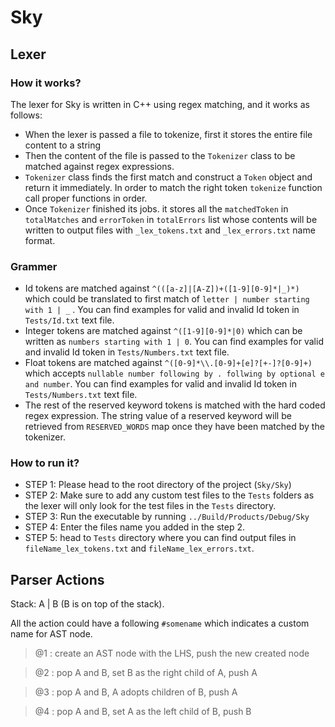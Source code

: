# Sky
## Lexer
### How it works?
The lexer for Sky is written in C++ using regex matching, and it works as follows:
- When the lexer is passed a file to tokenize, first it stores the entire file content to a string
- Then the content of the file is passed to the `Tokenizer` class to be matched against regex expressions.
- `Tokenizer` class finds the first match and construct a `Token` object and return it immediately. In order to match the right token `tokenize` function call proper functions in order.
-  Once `Tokenizer` finished its jobs. it stores all the `matchedToken` in `totalMatches`  and `errorToken`  in `totalErrors` list whose contents will be written to output files with `_lex_tokens.txt` and `_lex_errors.txt` name format.
    
### Grammer
- Id tokens are matched against `^(([a-z]|[A-Z])+([1-9][0-9]*|_)*)` which could be translated to first match of  `letter | number starting with 1 | _` . You can find examples for valid and invalid Id token in `Tests/Id.txt` text file.
- Integer tokens are matched against `^([1-9][0-9]*|0)` which can be written as `numbers starting with 1 | 0`. You can find examples for valid and invalid Id token in `Tests/Numbers.txt` text file.
- Float tokens are matched against `^([0-9]*\\.[0-9]+[e]?[+-]?[0-9]+)` which accepts `nullable number following by . follwing by optional e and number`. You can find examples for valid and invalid Id token in `Tests/Numbers.txt` text file.
- The rest of the reserved keyword tokens is matched with the hard coded regex expression. The string value of a reserved keyword will be retrieved from `RESERVED_WORDS` map once they have been matched by the tokenizer.

### How to run it?
- STEP 1: Please head to the root directory of the project (`Sky/Sky`)
- STEP 2: Make sure to add any custom test files to the `Tests` folders as the lexer will only look for the test files in the `Tests` directory.
- STEP 3: Run the executable by running `../Build/Products/Debug/Sky` 
- STEP 4: Enter the files name you added in the step 2.
- STEP 5: head to `Tests` directory where you can find output files in `fileName_lex_tokens.txt` and `fileName_lex_errors.txt`.

    
## Parser Actions

Stack: A | B (B is on top of the stack).

All the action could have a following `#somename` which indicates a custom name for AST node.

> @1 : create an AST node with the LHS, push the new created node

> @2 : pop A and B, set B as the right child of A, push A

> @3 : pop A and B, A adopts children of B, push A

> @4 : pop A and B, set A as the left child of B, push B
